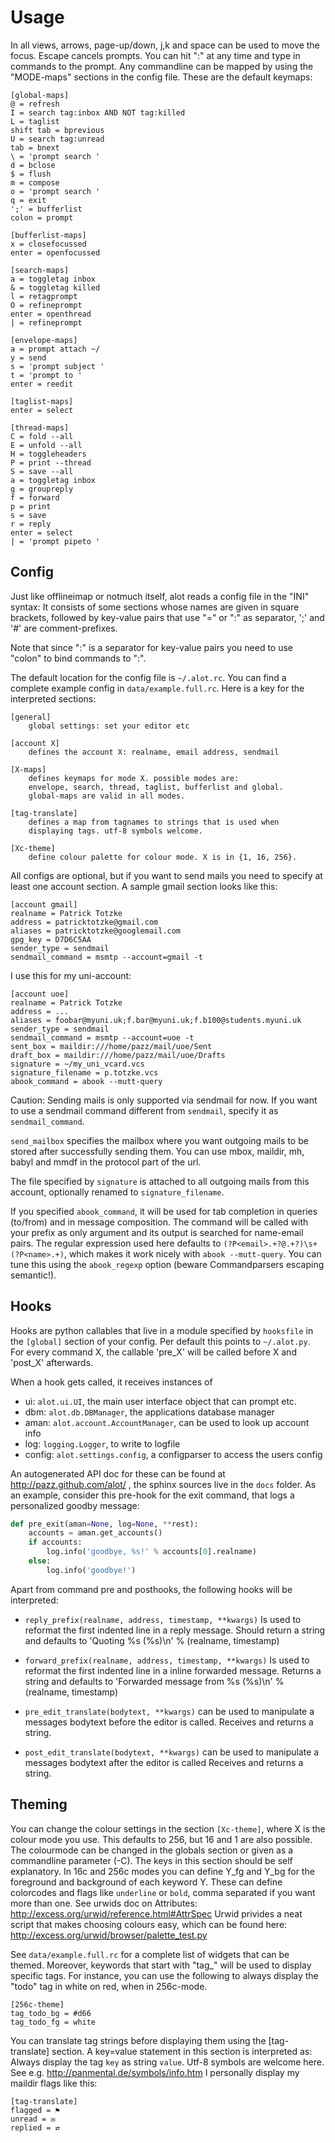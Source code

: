 Usage
=====
In all views, arrows, page-up/down, j,k and space can be used to move the focus.
Escape cancels prompts. You can hit ":" at any time and type in commands
to the prompt. Any commandline can be mapped by using the "MODE-maps" sections
in the config file. These are the default keymaps:

    [global-maps]
    @ = refresh
    I = search tag:inbox AND NOT tag:killed
    L = taglist
    shift tab = bprevious
    U = search tag:unread
    tab = bnext
    \ = 'prompt search '
    d = bclose
    $ = flush
    m = compose
    o = 'prompt search '
    q = exit
    ';' = bufferlist
    colon = prompt

    [bufferlist-maps]
    x = closefocussed
    enter = openfocussed

    [search-maps]
    a = toggletag inbox
    & = toggletag killed
    l = retagprompt
    O = refineprompt
    enter = openthread
    | = refineprompt

    [envelope-maps]
    a = prompt attach ~/
    y = send
    s = 'prompt subject '
    t = 'prompt to '
    enter = reedit

    [taglist-maps]
    enter = select

    [thread-maps]
    C = fold --all
    E = unfold --all
    H = toggleheaders
    P = print --thread
    S = save --all
    a = toggletag inbox
    g = groupreply
    f = forward
    p = print
    s = save
    r = reply
    enter = select
    | = 'prompt pipeto '

Config
------
Just like offlineimap or notmuch itself, alot reads a config file in the "INI" syntax:
It consists of some sections whose names are given in square brackets, followed by
key-value pairs that use "=" or ":" as separator, ';' and '#' are comment-prefixes.

Note that since ":" is a separator for key-value pairs you need to use "colon" to bind
commands to ":".

The default location for the config file is `~/.alot.rc`.
You can find a complete example config in `data/example.full.rc`.
Here is a key for the interpreted sections:

    [general]
        global settings: set your editor etc
    
    [account X]
        defines the account X: realname, email address, sendmail
    
    [X-maps]
        defines keymaps for mode X. possible modes are:
        envelope, search, thread, taglist, bufferlist and global.
        global-maps are valid in all modes.
    
    [tag-translate]
        defines a map from tagnames to strings that is used when
        displaying tags. utf-8 symbols welcome.
    
    [Xc-theme]
        define colour palette for colour mode. X is in {1, 16, 256}.

All configs are optional, but if you want to send mails you need to
specify at least one account section.
A sample gmail section looks like this:

    [account gmail]
    realname = Patrick Totzke
    address = patricktotzke@gmail.com
    aliases = patricktotzke@googlemail.com
    gpg_key = D7D6C5AA
    sender_type = sendmail
    sendmail_command = msmtp --account=gmail -t

I use this for my uni-account:

    [account uoe]
    realname = Patrick Totzke
    address = ...
    aliases = foobar@myuni.uk;f.bar@myuni.uk;f.b100@students.myuni.uk
    sender_type = sendmail
    sendmail_command = msmtp --account=uoe -t
    sent_box = maildir:///home/pazz/mail/uoe/Sent
    draft_box = maildir:///home/pazz/mail/uoe/Drafts
    signature = ~/my_uni_vcard.vcs
    signature_filename = p.totzke.vcs
    abook_command = abook --mutt-query


Caution: Sending mails is only supported via sendmail for now. If you want
to use a sendmail command different from `sendmail`, specify it as `sendmail_command`.

`send_mailbox` specifies the mailbox where you want outgoing mails to be stored
after successfully sending them. You can use mbox, maildir, mh, babyl and mmdf
in the protocol part of the url.

The file specified by `signature` is attached to all outgoing mails from this account, optionally renamed to
`signature_filename`.

If you specified `abook_command`, it will be used for tab completion in queries (to/from)
and in message composition. The command will be called with your prefix as only argument
and its output is searched for name-email pairs. The regular expression used here
defaults to `(?P<email>.+?@.+?)\s+(?P<name>.+)`, which makes it work nicely with `abook --mutt-query`.
You can tune this using the `abook_regexp` option (beware Commandparsers escaping semantic!).


Hooks
-----
Hooks are python callables that live in a module specified by
`hooksfile` in the `[global]` section of your config. Per default this points to `~/.alot.py`.
For every command X, the callable 'pre_X' will be called before X and 'post_X' afterwards.

When a hook gets called, it receives instances of

 * ui: `alot.ui.UI`, the main user interface object that can prompt etc.
 * dbm: `alot.db.DBManager`, the applications database manager
 * aman: `alot.account.AccountManager`, can be used to look up account info
 * log: `logging.Logger`, to write to logfile
 * config: `alot.settings.config`, a configparser to access the users config

An autogenerated API doc for these can be found at http://pazz.github.com/alot/ ,
the sphinx sources live in the `docs` folder.
As an example, consider this pre-hook for the exit command,
that logs a personalized goodby message:

```python
def pre_exit(aman=None, log=None, **rest):
    accounts = aman.get_accounts()
    if accounts:
        log.info('goodbye, %s!' % accounts[0].realname)
    else:
        log.info('goodbye!')
```

Apart from command pre and posthooks, the following hooks will be interpreted:
 * `reply_prefix(realname, address, timestamp, **kwargs)`
   Is used to reformat the first indented line in a reply message.
   Should return a string and defaults to 'Quoting %s (%s)\n' % (realname, timestamp)
 
 * `forward_prefix(realname, address, timestamp, **kwargs)`
   Is used to reformat the first indented line in a inline forwarded message.
   Returns a string and defaults to 'Forwarded message from %s (%s)\n' % (realname, timestamp)
 * `pre_edit_translate(bodytext, **kwargs)`
   can be used to manipulate a messages bodytext before the editor is called.
   Receives and returns a string.
 * `post_edit_translate(bodytext, **kwargs)`
   can be used to manipulate a messages bodytext after the editor is called
   Receives and returns a string.



Theming
-------
You can change the colour settings in the section `[Xc-theme]`, where X is the
colour mode you use. This defaults to 256, but 16 and 1 are also possible.
The colourmode can be changed in the globals section or given as a commandline
parameter (-C).
The keys in this section should be self explanatory. In 16c and 256c modes you can define Y_fg and
Y_bg for the foreground and background of each keyword Y. These can define colorcodes and flags
like `underline` or `bold`, comma separated if you want more than one. See urwids doc on Attributes:
http://excess.org/urwid/reference.html#AttrSpec
Urwid privides a neat script that makes choosing colours easy, which can be found here:
http://excess.org/urwid/browser/palette_test.py

See `data/example.full.rc` for a complete list of widgets that can be themed.
Moreover, keywords that start with "tag_" will be used to display specific tags. For instance, you
can use the following to always display the "todo" tag in white on red, when in 256c-mode.

    [256c-theme]
    tag_todo_bg = #d66
    tag_todo_fg = white

You can translate tag strings before displaying them using the [tag-translate] section.
A key=value statement in this section is interpreted as:
Always display the tag `key` as string `value`. Utf-8 symbols are welcome here.
See e.g. http://panmental.de/symbols/info.htm
I personally display my maildir flags like this:

    [tag-translate]
    flagged = ⚑
    unread = ✉
    replied = ⇄
